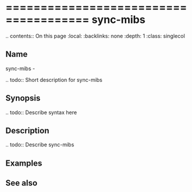 

======================================
sync-mibs
======================================

.. contents:: On this page
    :local:
    :backlinks: none
    :depth: 1
    :class: singlecol

Name
----
sync-mibs - 

.. todo::
    Short description for sync-mibs

Synopsis
--------
.. todo::
   Describe syntax here

Description
-----------
.. todo::
    Describe sync-mibs

Examples
--------

See also
--------

